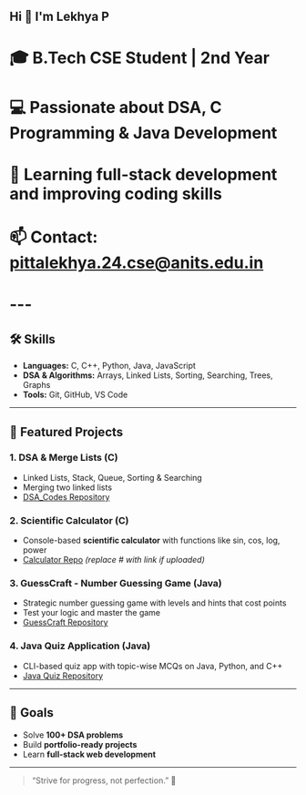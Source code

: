## Hi 👋 I'm Lekhya P

# 🎓 B.Tech CSE Student | 2nd Year  
# 💻 Passionate about **DSA, C Programming & Java Development**  
# 🌱 Learning full-stack development and improving coding skills  
# 📫 Contact: pittalekhya.24.cse@anits.edu.in  

# ---

## 🛠️ Skills
- **Languages:** C, C++, Python, Java, JavaScript  
- **DSA & Algorithms:** Arrays, Linked Lists, Sorting, Searching, Trees, Graphs  
- **Tools:** Git, GitHub, VS Code  

---

## 🔹 Featured Projects

### 1. DSA & Merge Lists (C)
- Linked Lists, Stack, Queue, Sorting & Searching  
- Merging two linked lists  
- [DSA_Codes Repository](https://github.com/Lekhya-18/DSA_Codes)

### 2. Scientific Calculator (C)
- Console-based **scientific calculator** with functions like sin, cos, log, power  
- [Calculator Repo](#) *(replace # with link if uploaded)*

### 3. GuessCraft - Number Guessing Game (Java)
- Strategic number guessing game with levels and hints that cost points  
- Test your logic and master the game  
- [GuessCraft Repository](https://github.com/Lekhya-18/GuessCraft-NumberGuessingGame)

### 4. Java Quiz Application (Java)
- CLI-based quiz app with topic-wise MCQs on Java, Python, and C++  
- [Java Quiz Repository](https://github.com/Lekhya-18/Java-Quiz-Application)

---

## 🌱 Goals
- Solve **100+ DSA problems**  
- Build **portfolio-ready projects**  
- Learn **full-stack web development**  

---

> “Strive for progress, not perfection.” 🚀
